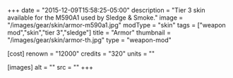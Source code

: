 +++
date = "2015-12-09T15:58:25-05:00"
description = "Tier 3 skin available for the M590A1 used by Sledge & Smoke."
image = "/images/gear/skin/armor-m590a1.jpg"
modType = "skin"
tags = ["weapon mod","skin","tier 3","sledge"]
title = "Armor"
thumbnail = "/images/gear/skin/armor-th.jpg"
type = "weapon-mod"

[cost]
  renown = "12000"
  credits = "320"
  units = ""

[images]
  alt = ""
  src = ""
+++
